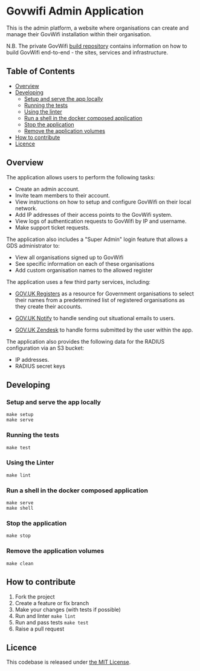 # Govwifi Admin Application

This is the admin platform, a website where organisations can create and manage their GovWifi installation within their organisation.

N.B. The private GovWifi [build repository][build-repo] contains information on how to build GovWifi end-to-end - the sites, services and infrastructure.

## Table of Contents

- [Overview](#overview)
- [Developing](#developing)
  - [Setup and serve the app locally](#setup-and-serve-the-app-locally)
  - [Running the tests](#running-the-tests)
  - [Using the linter](#using-the-linter)
  - [Run a shell in the docker composed application](#run-a-shell-in-the-docker-composed-application)
  - [Stop the application](#stop-the-application)
  - [Remove the application volumes](#remove-the-application-volumes)
- [How to contribute](#how-to-contribute)
- [Licence](#licence)

## Overview

The application allows users to perform the following tasks:

- Create an admin account.
- Invite team members to their account.
- View instructions on how to setup and configure GovWifi on their local network.
- Add IP addresses of their access points to the GovWifi system.
- View logs of authentication requests to GovWifi by IP and username.
- Make support ticket requests.

The application also includes a "Super Admin" login feature that allows a GDS administrator to:

- View all organisations signed up to GovWifi
- See specific information on each of these organisations
- Add custom organisation names to the allowed register

The application uses a few third party services, including:

- [GOV.UK Registers][registers] as a resource for Government organisations to select their names from a predetermined list of registered organisations as they create their accounts.

- [GOV.UK Notify][notify] to handle sending out situational emails to users.

- [GOV.UK Zendesk][zendesk] to handle forms submitted by the user within the app.

The application also provides the following data for the RADIUS configuration via an S3 bucket:

- IP addresses.
- RADIUS secret keys

## Developing

### Setup and serve the app locally

```shell
make setup
make serve
```

### Running the tests

```shell
make test
```

### Using the Linter

```shell
make lint
```

### Run a shell in the docker composed application

```shell
make serve
make shell
```

### Stop the application

```shell
make stop
```

### Remove the application volumes

```shell
make clean
```

## How to contribute

1. Fork the project
1. Create a feature or fix branch
1. Make your changes (with tests if possible)
1. Run and linter `make lint`
1. Run and pass tests `make test`
1. Raise a pull request

## Licence

This codebase is released under [the MIT License][mit].

[mit]: LICENCE
[registers]:https://www.registers.service.gov.uk
[notify]:https://www.notifications.service.gov.uk
[zendesk]:https://govuk.zendesk.com/hc/en-us
[build-repo]:https://github.com/alphagov/govwifi-build
